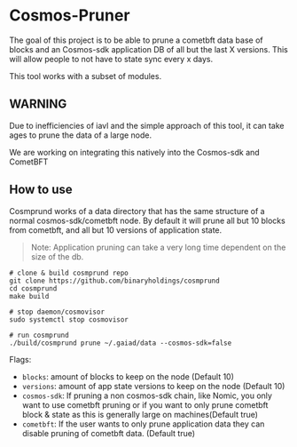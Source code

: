# Cosmos-Pruner

The goal of this project is to be able to prune a cometbft data base of blocks and an Cosmos-sdk application DB of all but the last X versions. This will allow people to not have to state sync every x days.

This tool works with a subset of modules.

## WARNING

Due to inefficiencies of iavl and the simple approach of this tool, it can take ages to prune the data of a large node.  

We are working on integrating this natively into the Cosmos-sdk and CometBFT

## How to use

Cosmprund works of a data directory that has the same structure of a normal cosmos-sdk/cometbft node. By default it will prune all but 10 blocks from cometbft, and all but 10 versions of application state.

> Note: Application pruning can take a very long time dependent on the size of the db. 


```
# clone & build cosmprund repo
git clone https://github.com/binaryholdings/cosmprund
cd cosmprund
make build

# stop daemon/cosmovisor
sudo systemctl stop cosmovisor

# run cosmprund 
./build/cosmprund prune ~/.gaiad/data --cosmos-sdk=false
```

Flags: 

- `blocks`: amount of blocks to keep on the node (Default 10)
- `versions`: amount of app state versions to keep on the node (Default 10)
- `cosmos-sdk`: If pruning a non cosmos-sdk chain, like Nomic, you only want to use cometbft pruning or if you want to only prune cometbft block & state as this is generally large on machines(Default true)
- `cometbft`: If the user wants to only prune application data they can disable pruning of cometbft data. (Default true)
